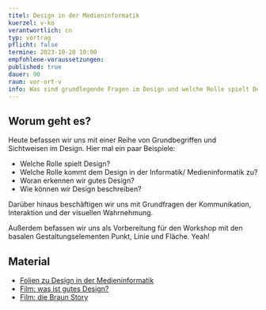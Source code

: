```yaml
---
titel: Design in der Medieninformatik
kuerzel: v-ko
verantwortlich: cn
typ: vortrag
pflicht: false
termine: 2023-10-20 10:00
empfohlene-voraussetzungen: 
published: true
dauer: 90
raum: vor-ort-v
info: Was sind grundlegende Fragen im Design und welche Rolle spielt Design in der Medieninformatik?
---
```



## Worum geht es?

Heute befassen wir uns mit einer Reihe von Grundbegriffen und Sichtweisen im Design. Hier mal ein paar Beispiele:

- Welche Rolle spielt Design?
- Welche Rolle kommt dem Design in der Informatik/ Medieninformatik zu?
- Woran erkennen wir gutes Design?
- Wie können wir Design beschreiben?

Darüber hinaus beschäftigen wir uns mit Grundfragen der Kommunikation, Interaktion und der visuellen Wahrnehmung.

Außerdem befassen wir uns als Vorbereitung für den Workshop mit den basalen Gestaltungselementen Punkt, Linie und Fläche. Yeah! 

## Material
- [Folien zu Design in der Medieninformatik](../../download/inputs/woche-2/010-design-in-der-mi.pdf)
- [Film: was ist gutes Design?](https://www.youtube.com/watch?v=A2OS6m6PfXQ&t=131s)
- [Film: die Braun Story](https://www.youtube.com/watch?v=RVmQMe45-mY&t=4s)
